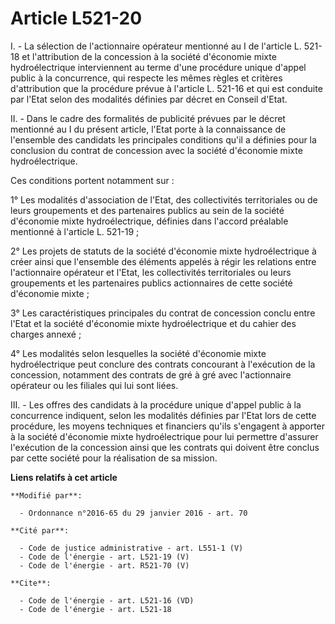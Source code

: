 # Article L521-20

I. - La sélection de l'actionnaire opérateur mentionné au I de l'article L. 521-18 et l'attribution de la concession à la
société d'économie mixte hydroélectrique interviennent au terme d'une procédure unique d'appel public à la concurrence, qui
respecte les mêmes règles et critères d'attribution que la procédure prévue à l'article L. 521-16 et qui est conduite par
l'Etat selon des modalités définies par décret en Conseil d'Etat. 

II. - Dans le cadre des formalités de publicité prévues par le décret mentionné au I du présent article, l'Etat porte à la
connaissance de l'ensemble des candidats les principales conditions qu'il a définies pour la conclusion du contrat de
concession avec la société d'économie mixte hydroélectrique. 

Ces conditions portent notamment sur : 

1° Les modalités d'association de l'Etat, des collectivités territoriales ou de leurs groupements et des partenaires publics
au sein de la société d'économie mixte hydroélectrique, définies dans l'accord préalable mentionné à l'article L. 521-19 ; 

2° Les projets de statuts de la société d'économie mixte hydroélectrique à créer ainsi que l'ensemble des éléments appelés à
régir les relations entre l'actionnaire opérateur et l'Etat, les collectivités territoriales ou leurs groupements et les
partenaires publics actionnaires de cette société d'économie mixte ; 

3° Les caractéristiques principales du contrat de concession conclu entre l'Etat et la société d'économie mixte
hydroélectrique et du cahier des charges annexé ; 

4° Les modalités selon lesquelles la société d'économie mixte hydroélectrique peut conclure des contrats concourant à
l'exécution de la concession, notamment des contrats de gré à gré avec l'actionnaire opérateur ou les filiales qui lui sont
liées. 

III. - Les offres des candidats à la procédure unique d'appel public à la concurrence indiquent, selon les modalités définies
par l'Etat lors de cette procédure, les moyens techniques et financiers qu'ils s'engagent à apporter à la société d'économie
mixte hydroélectrique pour lui permettre d'assurer l'exécution de la concession ainsi que les contrats qui doivent être
conclus par cette société pour la réalisation de sa mission.

**Liens relatifs à cet article**

	**Modifié par**:

	  - Ordonnance n°2016-65 du 29 janvier 2016 - art. 70

	**Cité par**:

	  - Code de justice administrative - art. L551-1 (V)
	  - Code de l'énergie - art. L521-19 (V)
	  - Code de l'énergie - art. R521-70 (V)

	**Cite**:

	  - Code de l'énergie - art. L521-16 (VD)
	  - Code de l'énergie - art. L521-18
